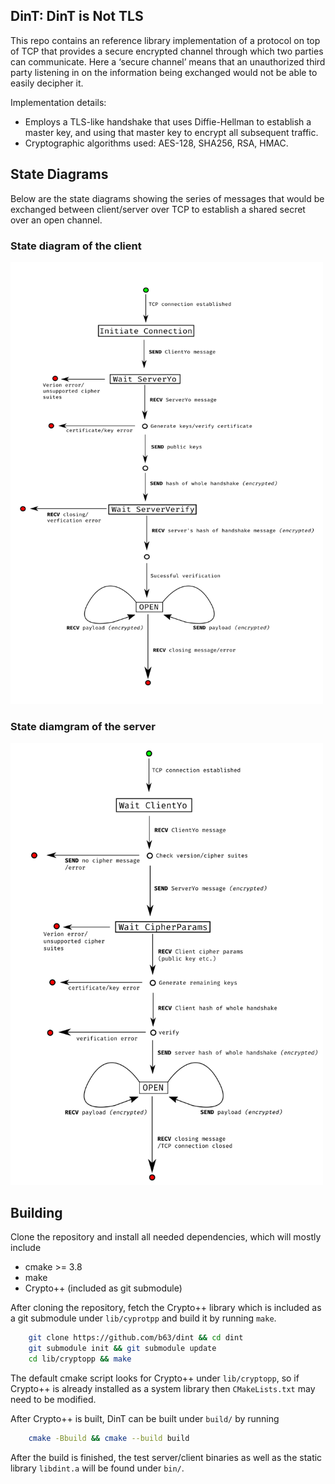 DinT: DinT is Not TLS
---
This repo contains an reference library implementation of a protocol on top of TCP that provides 
a secure encrypted channel through which two parties can communicate. Here a ‘secure channel’ means that
an unauthorized third party listening in on the information being exchanged would not be able to easily
decipher it.


Implementation details:
- Employs a TLS-like handshake that uses Diffie-Hellman to establish a master key, and using that
master key to encrypt all subsequent traffic.
- Cryptographic algorithms used: AES-128, SHA256, RSA, HMAC.


State Diagrams
---

Below are the state diagrams showing the series of messages that would be exchanged between client/server over TCP
to establish a shared secret over an open channel.

### State diagram of the client

<img src="https://github.com/b63/dint/blob/master/resources/clientsm.png?raw=true" width="500px" />


### State diamgram of the server

<img src="https://github.com/b63/dint/blob/master/resources/serversm.png?raw=true" width="500px" />

Building
-----

Clone the repository and install all needed dependencies, which will
mostly include
  - cmake >= 3.8
  - make
  - Crypto++ (included as git submodule)


After cloning the repository, fetch the Crypto++ library which is
included as a git submodule  under `lib/cyprotpp` and build it
by running `make`.
```bash
    git clone https://github.com/b63/dint && cd dint
    git submodule init && git submodule update
    cd lib/cryptopp && make
```

The default cmake script looks for Crypto++ under `lib/cryptopp`,
so if Crypto++ is already installed as a system library then
`CMakeLists.txt` may need to be modified.


After Crypto++ is built, DinT can be built under `build/` by running
```bash
    cmake -Bbuild && cmake --build build
```

After the build is finished, the test server/client binaries as
well as the static library `libdint.a` will be found under `bin/`.
